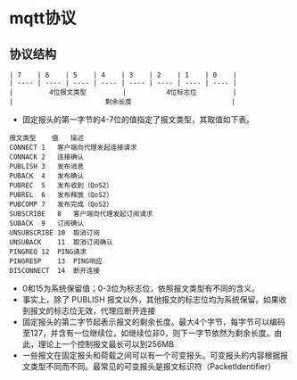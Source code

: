# mqtt协议


## 协议结构

```
| 7    | 6    | 5    | 4    | 3    | 2    | 1    | 0    |
| ---- | ---- | ---- | ---- | ---- | ---- | ---- | ---- |
|         4位报文类型         |          4位标志位         |
|                       剩余长度                         |
```

* 固定报头的第一字节的4-7位的值指定了报文类型，其取值如下表。

```
报文类型	值	描述
CONNECT	1	客户端向代理发起连接请求
CONNACK	2	连接确认
PUBLISH	3	发布消息
PUBACK	4	发布确认
PUBREC	5	发布收到（QoS2）
PUBREL	6	发布释放（QoS2）
PUBCOMP	7	发布完成（QoS2）
SUBSCRIBE	8	客户端向代理发起订阅请求
SUBACK	9	订阅确认
UNSUBSCRIBE	10	取消订阅
UNSUBACK	11	取消订阅确认
PINGREQ	12	PING请求
PINGRESP	13	PING响应
DISCONNECT	14	断开连接
```

* 0和15为系统保留值；0-3位为标志位，依照报文类型有不同的含义。
* 事实上，除了 PUBLISH 报文以外，其他报文的标志位均为系统保留。如果收到报文的标志位无效，代理应断开连接
* 固定报头的第二字节起表示报文的剩余长度。最大4个字节，每字节可以编码至127，并含有一位继续位，如继续位非0，则下一字节依然为剩余长度。由此，理论上一个控制报文最长可以到256MB
* 一些报文在固定报头和荷载之间可以有一个可变报头。可变报头的内容根据报文类型不同而不同。最常见的可变报头是报文标识符（PacketIdentifier）


